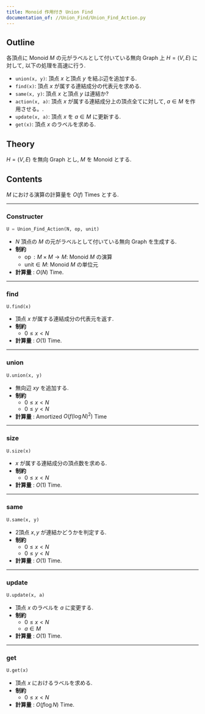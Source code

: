 ```yaml
---
title: Monoid 作用付き Union Find
documentation_of: //Union_Find/Union_Find_Action.py
---
```


## Outline

各頂点に Monoid $M$ の元がラベルとして付いている無向 Graph 上 $H = (V, E)$ に対して, 以下の処理を高速に行う.

* `union(x, y)`: 頂点 $x$ と頂点 $y$ を結ぶ辺を追加する.
* `find(x)`: 頂点 $x$ が属する連結成分の代表元を求める.
* `same(x, y)`: 頂点 $x$ と頂点 $y$ は連結か?
* `action(x, a)`: 頂点 $x$ が属する連結成分上の頂点全てに対して, $a \in M$ を作用させる。.
* `update(x, a)`: 頂点 $x$ を $a \in M$ に更新する.
* `get(x)`: 頂点 $x$ のラベルを求める.

## Theory

$H = (V,E)$ を無向 Graph とし, $M$ を Monoid とする.

## Contents

$M$ における演算の計算量を $O(f)$ Times とする.

---

### Constructer

```Python
U = Union_Find_Action(N, op, unit)
```

* $N$ 頂点の $M$ の元がラベルとして付いている無向 Graph を生成する.
* **制約**
  * $\operatorname{op}: M \times M \to M$: Monoid $M$ の演算
  * $\mathrm{unit} \in M$: Monoid $M$ の単位元
* **計算量** : $O(N)$ Time.

---

### find

```Pyhon
U.find(x)
```

* 頂点 $x$ が属する連結成分の代表元を返す.
* **制約**
  * $0 \leq x \lt N$
* **計算量** : $O(1)$ Time.

---

### union

```Python
U.union(x, y)
```

* 無向辺 $xy$ を追加する.
* **制約**
  * $0 \leq x \lt N$
  * $0 \leq y \lt N$
* **計算量** : Amortized $O(f (\log N)^2)$ Time

---

### size

```Python
U.size(x)
```

* $x$ が属する連結成分の頂点数を求める.
* **制約**
  * $0 \leq x \lt N$
* **計算量** : $O(1)$ Time.

---

### same

```Python
U.same(x, y)
```

* 2頂点 $x,y$ が連結かどうかを判定する.
* **制約**
  * $0 \leq x \lt N$
  * $0 \leq y \lt N$
* **計算量** : $O(1)$ Time.

---

### update

```Python
U.update(x, a)
```

* 頂点 $x$ のラベルを $a$ に変更する.
* **制約**
  * $0 \leq x \lt N$
  * $a \in M$
* **計算量** : $O(1)$ Time.

---

### get

```Python
U.get(x)
```

* 頂点 $x$ におけるラベルを求める.
* **制約**
  * $0 \leq x \lt N$
* **計算量** : $O(f \log N)$ Time.
